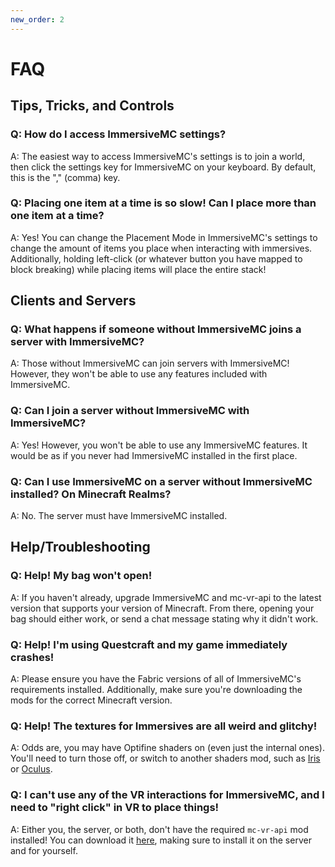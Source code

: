 ```yaml
---
new_order: 2
---
```


# FAQ

## Tips, Tricks, and Controls


### Q: How do I access ImmersiveMC settings?

A: The easiest way to access ImmersiveMC's settings is to join a world, then click the settings key for ImmersiveMC on your keyboard. By default, this is the "," (comma) key.

### Q: Placing one item at a time is so slow! Can I place more than one item at a time?

A: Yes! You can change the Placement Mode in ImmersiveMC's settings to change the amount of items you place when interacting with immersives. Additionally, holding left-click (or whatever button you have mapped to block breaking) while placing items will place the entire stack!


## Clients and Servers

### Q: What happens if someone without ImmersiveMC joins a server with ImmersiveMC?

A: Those without ImmersiveMC can join servers with ImmersiveMC! However, they won't be able to use any features included with ImmersiveMC.

### Q: Can I join a server without ImmersiveMC with ImmersiveMC?

A: Yes! However, you won't be able to use any ImmersiveMC features. It would be as if you never had ImmersiveMC installed in the first place.

### Q: Can I use ImmersiveMC on a server without ImmersiveMC installed? On Minecraft Realms?

A: No. The server must have ImmersiveMC installed.


## Help/Troubleshooting

### Q: Help! My bag won't open!

A: If you haven't already, upgrade ImmersiveMC and mc-vr-api to the latest version that supports your version of Minecraft. From there, opening your bag should either work, or send a chat message stating why it didn't work.

### Q: Help! I'm using Questcraft and my game immediately crashes!

A: Please ensure you have the Fabric versions of all of ImmersiveMC's requirements installed. Additionally, make sure you're downloading the mods for the correct Minecraft version.

### Q: Help! The textures for Immersives are all weird and glitchy!

A: Odds are, you may have Optifine shaders on (even just the internal ones). You'll need to turn those off, or switch to another shaders mod, such as [Iris](https://modrinth.com/mod/iris) or [Oculus](https://modrinth.com/mod/oculus).

### Q: I can't use any of the VR interactions for ImmersiveMC, and I need to "right click" in VR to place things!

A: Either you, the server, or both, don't have the required `mc-vr-api` mod installed! You can download it [here](https://www.curseforge.com/minecraft/mc-mods/mc-vr-api), making sure to install it on the server and for yourself.